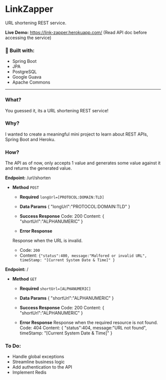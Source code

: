 # LinkZapper
URL shortening REST service.

**Live Demo:** https://link-zapper.herokuapp.com/ (Read API doc before accessing the service)

### 🧰 Built with:

- Spring Boot
- JPA
- PostgreSQL
- Google Guava
- Apache Commons

_______________________________________________________________________________________________________________________________________________________________

### What?
 You guessed it, its a URL shortening REST service!
 
 ### Why?
 I wanted to create a meaningful mini project to learn about REST APIs, Spring Boot and Heroku.
 
 ### How?
 
 The API as of now, only accepts 1 value and generates some value against it and returns the generated value.
 
 **Endpoint:** /url/shorten
 

* **Method**
`POST`
     
     * **Required**
    `longUrl=[PROTOCOL:DOMAIN:TLD]`
    
    - **Data Params**
    { "longUrl":"PROTOCOL:DOMAIN:TLD" }
    
    - **Success Response**
    Code: 200
    Content: { "shortUrl":"ALPHANUMERIC" }
    
    - **Error Response**
    
    Response when the URL is invalid.
  
    - Code: `200`
    - Content: `{"status":400, message:"Malfored or invalid URL", timeStamp: "[Current System Date & Time]" }`
    
    
    
    
    
    
 **Endpoint:** /

* **Method**
`GET`
     
     * **Required**
    `shortUrl=[ALPHANUMERIC]`
    
    - **Data Params**
    { "shortUrl":"ALPHANUMERIC" }
    
    - **Success Response**
    Code: 200
    Content: { "shortUrl":"ALPHANUMERIC" }
    
    - **Error Response**
    Response when the required resource is not found.
    Code: 404
    Content: { "status":404, message:"URL not found", timeStamp: "[Current System Date & Time]" }
    
    
    
    


### To Do:
- Handle global exceptions
- Streamline business logic
- Add authentication to the API
- Implement Redis
